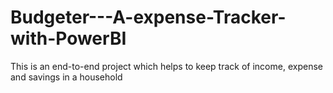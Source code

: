 # Budgeter---A-expense-Tracker-with-PowerBI
This is an end-to-end project which helps to keep track of income, expense and savings in a household
